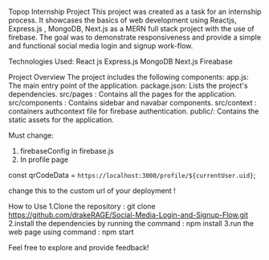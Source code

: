 Topop Internship Project
This project was created as a task for an internship process. It showcases the basics of web development using Reactjs, Express.js , MongoDB, Next.js as a MERN full stack project with the use of firebase. The goal was to demonstrate responsiveness and provide a simple and functional social media login and signup work-flow.

Technologies Used: 
React js
Express.js
MongoDB
Next.js
Fireabase

Project Overview
The project includes the following components:
app.js: The main entry point of the application.
package.json: Lists the project's dependencies.
src/pages : Contains all the pages for the application.
src/components : Contains sidebar and navabar components.
src/context : containers authcontext file for firebase authentication.
public/: Contains the static assets for the application.



Must change:

1. firebaseConfig in firebase.js
2. In profile page

const qrCodeData = `https://localhost:3000/profile/${currentUser.uid}`;

change this to the custom url of your deployment !



How to Use
1.Clone the repository : git clone https://github.com/drakeRAGE/Social-Media-Login-and-Signup-Flow.git
2.install the dependencies by running the command : npm install
3.run the web page using command : npm start

Feel free to explore and provide feedback!

